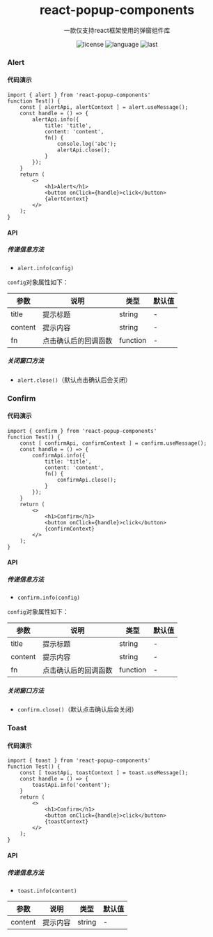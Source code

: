 <div align="center">
<h1 align="center">react-popup-components</h1>

一款仅支持react框架使用的弹窗组件库

![license](https://img.shields.io/github/license/011015/react-popup-components)
![language](https://img.shields.io/github/languages/top/011015/react-popup-components)
![last](https://img.shields.io/github/last-commit/011015/react-popup-components)

</div>

### Alert

#### 代码演示

```react
import { alert } from 'react-popup-components'
function Test() {
    const [ alertApi, alertContext ] = alert.useMessage();
    const handle = () => {
        alertApi.info({
            title: 'title',
            content: 'content',
            fn() {
                console.log('abc');
                alertApi.close();
            }
        });
    }
    return (
        <>
        	<h1>Alert</h1>
        	<button onClick={handle}>click</button>
        	{alertContext}
        </>
    );
}
```

#### API

##### 传递信息方法

- `alert.info(config)`

`config`对象属性如下：

| 参数    | 说明                 | 类型     | 默认值 |
| ------- | -------------------- | -------- | ------ |
| title   | 提示标题             | string   | -      |
| content | 提示内容             | string   | -      |
| fn      | 点击确认后的回调函数 | function | -      |

##### 关闭窗口方法

- `alert.close()`（默认点击确认后会关闭）

### Confirm

#### 代码演示

```react
import { confirm } from 'react-popup-components'
function Test() {
    const [ confirmApi, confirmContext ] = confirm.useMessage();
    const handle = () => {
        confirmApi.info({
            title: 'title',
            content: 'content',
            fn() {
                confirmApi.close();
            }
        });
    }
    return (
        <>
        	<h1>Confirm</h1>
        	<button onClick={handle}>click</button>
        	{confirmContext}
        </>
    );
}
```

#### API

##### 传递信息方法

- `confirm.info(config)`

`config`对象属性如下：

| 参数    | 说明                 | 类型     | 默认值 |
| ------- | -------------------- | -------- | ------ |
| title   | 提示标题             | string   | -      |
| content | 提示内容             | string   | -      |
| fn      | 点击确认后的回调函数 | function | -      |

##### 关闭窗口方法

- `confirm.close()`（默认点击确认后会关闭）

### Toast

#### 代码演示

```react
import { toast } from 'react-popup-components'
function Test() {
    const [ toastApi, toastContext ] = toast.useMessage();
    const handle = () => {
        toastApi.info('content');
    }
    return (
        <>
        	<h1>Confirm</h1>
        	<button onClick={handle}>click</button>
        	{toastContext}
        </>
    );
}
```

#### API

##### 传递信息方法

- `toast.info(content)`

| 参数    | 说明     | 类型   | 默认值 |
| ------- | -------- | ------ | ------ |
| content | 提示内容 | string | -      |

##### 